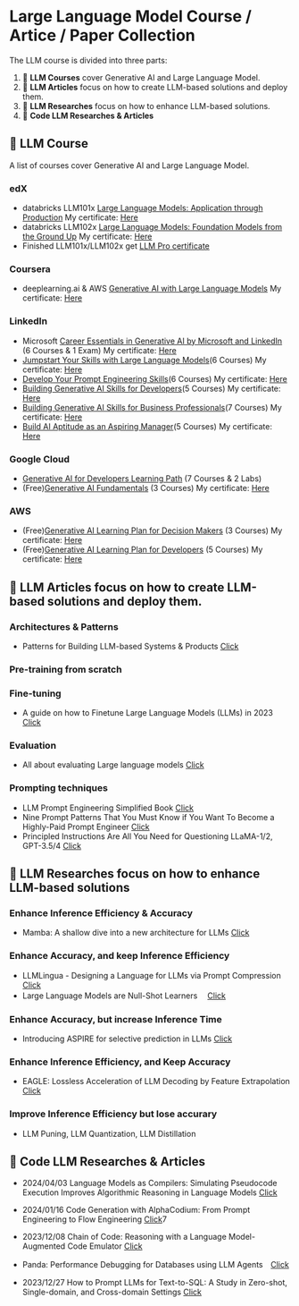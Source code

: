# Large Language Model Course / Artice / Paper Collection

<p align="center"></p>

The LLM course is divided into three parts:

1. 🧩 **LLM Courses** cover Generative AI and Large Language Model.
2. 👷 **LLM Articles** focus on how to create LLM-based solutions and deploy them.
3. 👷 **LLM Researches** focus on how to enhance LLM-based solutions.
4. 👷 **Code LLM Researches & Articles** 

## 📝 LLM Course

A list of courses cover Generative AI and Large Language Model.
### edX
* databricks LLM101x <a href="https://learning.edx.org/course/course-v1:Databricks+LLM101x+3T2023/home">Large Language Models: Application through Production</a> My certificate: <a href="https://courses.edx.org/certificates/a00af4c099c0490bae60ba24c86ea990">Here</a>
* databricks LLM102x <a href="https://learning.edx.org/course/course-v1:Databricks+LLM102x+2T2023/home">Large Language Models: Foundation Models from the Ground Up</a> My certificate: <a href="https://courses.edx.org/certificates/7a3390daf36a4bb987342e302f7e2a09">Here</a> 
* Finished LLM101x/LLM102x get <a href="https://credentials.edx.org/credentials/87fe89f3c00d4c7ea55853e95e4d5051/"> LLM Pro certificate</a>
### Coursera
* deeplearning.ai & AWS <a href="https://www.coursera.org/learn/generative-ai-with-llms">Generative AI with Large Language Models</a> My certificate: <a href="https://www.coursera.org/account/accomplishments/certificate/LRBGW87LLCU8">Here</a>
### LinkedIn
* Microsoft <a href="https://www.linkedin.com/learning/paths/career-essentials-in-generative-ai-by-microsoft-and-linkedin?u=117675186">Career Essentials in Generative AI by Microsoft and LinkedIn</a> (6 Courses & 1 Exam) My certificate: <a href="https://www.linkedin.com/learning/certificates/7d2365b6224400b95ace28e78e5b41fd1b1642c44859821941cf0a5ccf78eb60?u=117675186">Here</a>
* <a href="https://www.linkedin.com/learning/paths/jumpstart-your-skills-with-large-language-models?u=117675186">Jumpstart Your Skills with Large Language Models</a>(6 Courses)  My certificate: <a href="https://www.linkedin.com/learning/certificates/8c5ff932dd053d699828c12907b7e3da7b5d5aa6c20274c3bcdb49d140e711de?u=117675186">Here</a>
* <a href="https://www.linkedin.com/learning/paths/develop-your-prompt-engineering-skills?u=117675186">Develop Your Prompt Engineering Skills</a>(6 Courses)  My certificate: <a href="https://www.linkedin.com/learning/certificates/02310d4010d5cec85d3c99bdab795c89ad9d0ebd2faa4a564b2cbdfdb97456de?u=117675186">Here</a>
* <a href="https://www.linkedin.com/learning/paths/building-generative-ai-skills-for-developers?u=117675186">Building Generative AI Skills for Developers</a>(5 Courses)  My certificate: <a href="https://www.linkedin.com/learning/certificates/7362ccf14bffc481415c4557b39ed8300a35ee46a4b021d8dfa993c79f0101ba?u=117675186">Here</a>
* <a href="https://www.linkedin.com/learning/paths/building-generative-ai-skills-for-business-professionals?u=117675186">Building Generative AI Skills for Business Professionals</a>(7 Courses)  My certificate: <a href="https://www.linkedin.com/learning/certificates/1b493f672c696142be6186b57eed1ba1361c8c2d897e97401386b61ea701e9a1?u=117675186">Here</a>
* <a href="https://www.linkedin.com/learning/paths/build-ai-aptitude-as-an-aspiring-manager?u=117675186">Build AI Aptitude as an Aspiring Manager</a>(5 Courses)  My certificate: <a href="https://www.linkedin.com/learning/certificates/2e22fa21ccbea5eeb0846066f1f24c9e8cbf3be9efff9937971732c7aeeee543?u=117675186">Here</a>

### Google Cloud
* <a href="https://www.cloudskillsboost.google/paths/183">Generative AI for Developers Learning Path</a> (7 Courses & 2 Labs)
* (Free)<a href="https://www.cloudskillsboost.google/course_templates/556">Generative AI Fundamentals</a> (3 Courses) My certificate: <a href="https://www.cloudskillsboost.google/public_profiles/ce95ebbe-86bc-4456-b5b0-271b0151fbeb/badges/6741501">Here</a>
### AWS
* (Free)<a href="https://explore.skillbuilder.aws/learn/lp/1909/generative-ai-learning-plan-for-decision-makers">Generative AI Learning Plan for Decision Makers</a> (3 Courses) My certificate: <a href="lp_1909_4_4694674_1707717966_AWS Learning Plan Completion Certificate.pdf">Here</a>
* (Free)<a href="https://explore.skillbuilder.aws/learn/lp/2068/generative-ai-learning-plan-for-developers">Generative AI Learning Plan for Developers</a> (5 Courses) My certificate: <a href="lp_2068_4_4694674_1703515023_AWS Learning Plan Completion Certificate.pdf">Here</a>

## 📝 LLM Articles focus on how to create LLM-based solutions and deploy them. 

### Architectures & Patterns 
* Patterns for Building LLM-based Systems & Products <a href="https://eugeneyan.com/writing/llm-patterns/">Click</a>
### Pre-training from scratch
### Fine-tuning
* A guide on how to Finetune Large Language Models (LLMs) in 2023 <a href="https://blog.monsterapi.ai/fine-tune-a-large-language-model-llm-guide-2023/">Click</a>
### Evaluation
* All about evaluating Large language models <a href="https://llmnanban.akmmusai.pro/Book/LLM-Prompt-Engineering-Simplified-Book/">Click</a>
### Prompting techniques 
* LLM Prompt Engineering Simplified Book <a href="https://llmnanban.akmmusai.pro/Book/LLM-Prompt-Engineering-Simplified-Book/">Click</a>
* Nine Prompt Patterns That You Must Know if You Want To Become a Highly-Paid Prompt Engineer <a href="https://ai.plainenglish.io/nine-prompt-patterns-that-you-must-know-if-you-want-to-become-a-highly-paid-prompt-engineer-1981ec6c55b6">Click</a>
* Principled Instructions Are All You Need for Questioning LLaMA-1/2, GPT-3.5/4 <a href="https://arxiv.org/pdf/2312.16171v1.pdf">Click</a>

## 📝 LLM Researches focus on how to enhance LLM-based solutions

### Enhance Inference Efficiency & Accuracy
* Mamba: A shallow dive into a new architecture for LLMs  <a href="https://medium.com/@geronimo7/mamba-a-shallow-dive-into-a-new-architecture-for-llms-54c70ade5957">Click</a>
### Enhance Accuracy, and keep Inference Efficiency
* LLMLingua - Designing a Language for LLMs via Prompt Compression <a href="https://llmlingua.com/">Click</a>
* Large Language Models are Null-Shot Learners　 <a href="https://arxiv.org/pdf/2401.08273v1.pdf">Click</a>
### Enhance Accuracy, but increase Inference Time
* Introducing ASPIRE for selective prediction in LLMs <a href="https://blog.research.google/2024/01/introducing-aspire-for-selective.html?m=1">Click</a>
### Enhance Inference Efficiency, and Keep Accuracy 
* EAGLE: Lossless Acceleration of LLM Decoding by Feature Extrapolation <a href="https://github.com/SafeAILab/EAGLE">Click</a>
### Improve Inference Efficiency but lose accurary
* LLM Puning, LLM Quantization, LLM Distillation

## 📝 Code LLM Researches & Articles

* 2024/04/03 Language Models as Compilers: Simulating Pseudocode Execution Improves Algorithmic Reasoning in Language Models <a href="https://arxiv.org/abs/2404.02575">Click</a>
* 2024/01/16 Code Generation with AlphaCodium: From Prompt Engineering to Flow Engineering <a href="https://arxiv.org/abs/2401.08500">Click</a>7
* 2023/12/08 Chain of Code: Reasoning with a Language Model-Augmented Code Emulator <a href="https://arxiv.org/abs/2312.04474">Click</a>
* Panda: Performance Debugging for Databases using LLM Agents　<a href="https://assets.amazon.science/4f/47/4325f2b44c92963a2728a372ad3b/panda-performance-debugging-for-databases-using-llm-agents.pdf">Click</a>

* 2023/12/27 How to Prompt LLMs for Text-to-SQL: A Study in Zero-shot, Single-domain, and Cross-domain Settings <a href="https://arxiv.org/pdf/2305.11853.pdf">Click</a>
